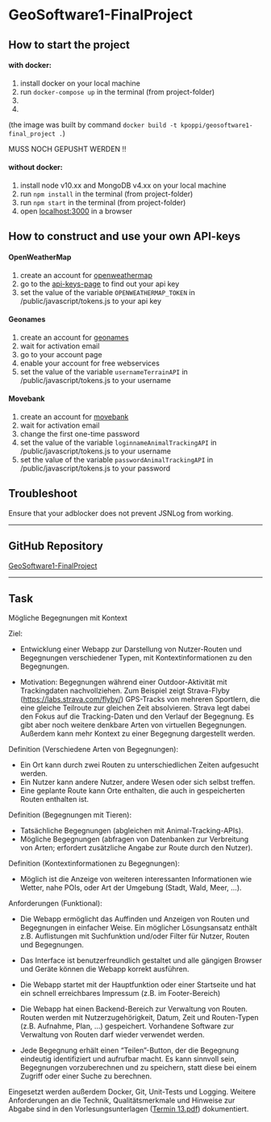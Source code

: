 # GeoSoftware1-FinalProject
## How to start the project

#### with docker:
1. install docker on your local machine
2. run ``docker-compose up`` in the terminal (from project-folder)
3.  
4.  

(the image was built by command ``docker build -t kpoppi/geosoftware1-final_project .``)

MUSS NOCH GEPUSHT WERDEN !!

#### without docker:
1. install node v10.xx and MongoDB v4.xx on your local machine
2. run ``npm install`` in the terminal (from project-folder)
3. run ``npm start`` in the terminal (from project-folder)
4. open [localhost:3000](localhost:3000) in a browser

## How to construct and use your own API-keys

#### OpenWeatherMap
1. create an account for [openweathermap](https://home.openweathermap.org/users/sign_up)
2. go to the [api-keys-page](https://home.openweathermap.org/api_keys) to find out your api key
3. set the value of the variable ``OPENWEATHERMAP_TOKEN`` in /public/javascript/tokens.js to your api key

#### Geonames
1. create an account for [geonames](https://www.geonames.org/login)
2. wait for activation email
3. go to your account page
4. enable your account for free webservices
5. set the value of the variable ``usernameTerrainAPI`` in /public/javascript/tokens.js to your username

#### Movebank
1. create an account for [movebank](https://www.movebank.org/user/register)
2. wait for activation email
3. change the first one-time password
4. set the value of the variable ``loginnameAnimalTrackingAPI`` in /public/javascript/tokens.js to your username
5. set the value of the variable ``passwordAnimalTrackingAPI`` in /public/javascript/tokens.js to your password

## Troubleshoot
Ensure that your adblocker does not prevent JSNLog from working.

---

## GitHub Repository
[GeoSoftware1-FinalProject](https://github.com/PaulaScharf/GeoSoftware1-FinalProject.git)

---

## Task

Mögliche Begegnungen mit Kontext

Ziel:
- Entwicklung einer Webapp zur Darstellung von Nutzer-Routen und Begegnungen verschiedener Typen, mit Kontextinformationen zu den Begegnungen.

- Motivation: Begegnungen während einer Outdoor-Aktivität mit Trackingdaten nachvollziehen. Zum Beispiel zeigt Strava-Flyby (https://labs.strava.com/flyby/) GPS-Tracks von mehreren Sportlern, die eine gleiche Teilroute zur gleichen Zeit absolvieren. Strava legt dabei den Fokus auf die Tracking-Daten und den Verlauf der Begegnung. Es gibt aber noch weitere denkbare Arten von virtuellen Begegnungen. Außerdem kann mehr Kontext zu einer Begegnung dargestellt werden.

Definition (Verschiedene Arten von Begegnungen):
- Ein Ort kann durch zwei Routen zu unterschiedlichen Zeiten aufgesucht werden.
- Ein Nutzer kann andere Nutzer, andere Wesen oder sich selbst treffen.
- Eine geplante Route kann Orte enthalten, die auch in gespeicherten Routen enthalten ist.

Definition (Begegnungen mit Tieren):
- Tatsächliche Begegnungen (abgleichen mit Animal-Tracking-APIs).
- Mögliche Begegnungen (abfragen von Datenbanken zur Verbreitung von Arten; erfordert zusätzliche Angabe zur Route durch den Nutzer).

Definition (Kontextinformationen zu Begegnungen):
- Möglich ist die Anzeige von weiteren interessanten Informationen wie Wetter, nahe POIs, oder Art der Umgebung (Stadt, Wald, Meer, …).

Anforderungen (Funktional):

- Die Webapp ermöglicht das Auffinden und Anzeigen von Routen und Begegnungen in einfacher Weise. Ein möglicher Lösungsansatz enthält z.B. Auflistungen mit Suchfunktion und/oder Filter für Nutzer, Routen und Begegnungen.

- Das Interface ist benutzerfreundlich gestaltet und alle gängigen Browser und Geräte können die Webapp korrekt ausführen.

- Die Webapp startet mit der Hauptfunktion oder einer Startseite und hat ein schnell erreichbares Impressum (z.B. im Footer-Bereich)

- Die Webapp hat einen Backend-Bereich zur Verwaltung von Routen. Routen werden mit Nutzerzugehörigkeit, Datum, Zeit und Routen-Typen (z.B. Aufnahme, Plan, …) gespeichert. Vorhandene Software zur Verwaltung von Routen darf wieder verwendet werden.

- Jede Begegnung erhält einen “Teilen”-Button, der die Begegnung eindeutig identifiziert und aufrufbar macht. Es kann sinnvoll sein, Begegnungen vorzuberechnen und zu speichern, statt diese bei einem Zugriff oder einer Suche zu berechnen.

Eingesetzt werden außerdem Docker, Git, Unit-Tests und Logging. Weitere Anforderungen an die Technik, Qualitätsmerkmale und Hinweise zur Abgabe sind in den Vorlesungsunterlagen ([Termin 13.pdf](https://www.uni-muenster.de/LearnWeb/learnweb2/pluginfile.php/2000309/mod_resource/content/1/Termin%2013.pdf#page=33)) dokumentiert.  
